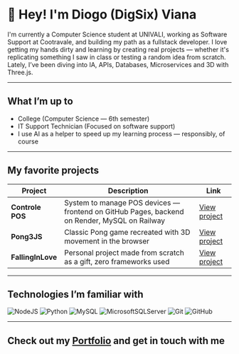 # 👋 Hey! I'm Diogo (DigSix) Viana

I'm currently a Computer Science student at UNIVALI, working as Software Support at Cootravale, and building my path as a fullstack developer.
I love getting my hands dirty and learning by creating real projects — whether it's replicating something I saw in class or testing a random idea from scratch.
Lately, I’ve been diving into IA, APIs, Databases, Microservices and 3D with Three.js.

---

##  What I’m up to

-  College (Computer Science — 6th semester)
-  IT Support Technician (Focused on software support)
-  I use AI as a helper to speed up my learning process — responsibly, of course

---

## My favorite projects

| Project | Description | Link |
|--------|-----------|------|
|  **Controle POS** | System to manage POS devices — frontend on GitHub Pages, backend on Render, MySQL on Railway | [View project](https://digsix.github.io/frontendControlePOSDevice/) |
|  **Pong3JS** | Classic Pong game recreated with 3D movement in the browser | [View project](https://digsix.github.io/Pong3JS/) |
|  **FallingInLove** | Personal project made from scratch as a gift, zero frameworks used | [View project](https://digsix.github.io/FallingInLove/) |

---

## Technologies I’m familiar with


![NodeJS](https://img.shields.io/badge/node.js-6DA55F?style=for-the-badge&logo=node.js&logoColor=white)
![Python](https://img.shields.io/badge/python-3670A0?style=for-the-badge&logo=python&logoColor=ffdd54)
![MySQL](https://img.shields.io/badge/mysql-4479A1.svg?style=for-the-badge&logo=mysql&logoColor=white)
![MicrosoftSQLServer](https://img.shields.io/badge/Microsoft%20SQL%20Server-CC2927?style=for-the-badge&logo=microsoft%20sql%20server&logoColor=white)
![Git](https://img.shields.io/badge/git-%23F05033.svg?style=for-the-badge&logo=git&logoColor=white)
![GitHub](https://img.shields.io/badge/github-%23121011.svg?style=for-the-badge&logo=github&logoColor=white)


---

## Check out my [Portfolio](https://digsix.github.io/Portfolio/) and get in touch with me

